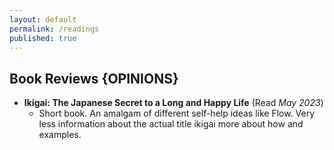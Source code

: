 ```yaml
---
layout: default
permalink: /readings
published: true
---
```


## Book Reviews \{OPINIONS\}
- **Ikigai: The Japanese Secret to a Long and Happy Life** (Read *May 2023*)
  - Short book. An amalgam of different self-help ideas like Flow. Very less information about the actual title ikigai more about how and examples. 
